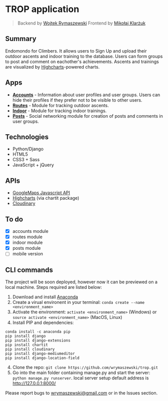 # TROP application

> Backend by [Wojtek Rymaszewski](https://github.com/wrymaszewski)
> Frontend by [Mikołaj Klarżuk](https://github.com/daxtersky)

## Summary

Endomondo for Climbers. It allows users to Sign Up and upload their outdoor ascents and indoor training to the database. Users can form groups to post and comment on eachother's achievements. Ascents and trainings are visualized by [Highcharts](https://www.highcharts.com)-powered charts.

## Apps
- [**Accounts**](accounts/) - Information about user profiles and user groups. Users can hide their profiles if they prefer not to be visible to other users.
- [**Routes**](routes/) - Module for tracking outdoor ascents.
- [**Indoor**](indoor/) - Module for tracking indoor trainings.
- [**Posts**](posts/) - Social networking module for creation of posts and comments in user groups.

## Technologies

- Python/Django
- HTML5
- CSS3 + Sass
- JavaScript + jQuery

## APIs
 - [GoogleMaps Javascript API](https://developers.google.com/maps)
 - [Highcharts](https://www.highcharts.com) (via chartit package)
 - [Cloudinary](https://cloudinary.com/)

## To do

- [x] accounts module
- [x] routes module
- [x] indoor module
- [x] posts module
- [ ] mobile version

## CLI commands
  The project will be soon deployed, however now it can be previewed on a local machine. Steps required are listed below:
  1. Download and install [Anaconda](https://www.anaconda.com/download/#linux)
  2. Create a virual environent in your terminal: `conda create --name <environment_name>`
  2. Activate the environment: `activate <environment_name>` (Windows) or `source activate <environment_name>` (MacOS, Linux)
  3. Install PIP and dependencies:
  ```
  conda install -c anaconda pip
  pip install django
  pip install django-extensions
  pip install chartit
  pip install cloudinary
  pip install django-mediumeditor
  pip install django-location-field
  ```
  4. Clone the repo: `git clone https://github.com/wrymaszewski/trop.git`
  5. Go into the main folder containing manage.py and start the server: `python manage.py runserver`. local server setup default address is <http://127.0.0.1:8000/>

Please report bugs to wrymaszewski@gmail.com or in the Issues section.

